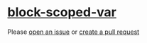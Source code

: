 [block-scoped-var](https://eslint.org/docs/rules/block-scoped-var)
==================================================================
Please [open an issue](https://github.com/professional-js/eslint-config/issues/new)
or [create a pull request](https://github.com/professional-js/eslint-config/edit/main/src/rules-configurations/eslint/block-scoped-var.md)
